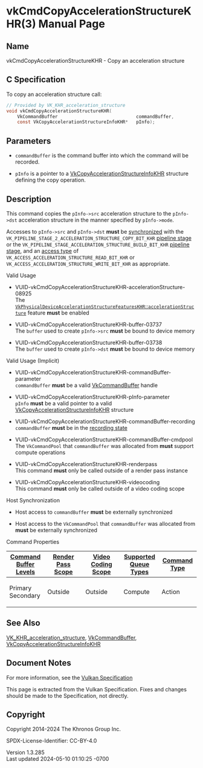 # vkCmdCopyAccelerationStructureKHR(3) Manual Page

## Name

vkCmdCopyAccelerationStructureKHR - Copy an acceleration structure



## <a href="#_c_specification" class="anchor"></a>C Specification

To copy an acceleration structure call:

``` c
// Provided by VK_KHR_acceleration_structure
void vkCmdCopyAccelerationStructureKHR(
    VkCommandBuffer                             commandBuffer,
    const VkCopyAccelerationStructureInfoKHR*   pInfo);
```

## <a href="#_parameters" class="anchor"></a>Parameters

- `commandBuffer` is the command buffer into which the command will be
  recorded.

- `pInfo` is a pointer to a
  [VkCopyAccelerationStructureInfoKHR](https://registry.khronos.org/vulkan/specs/1.3-extensions/man/html/VkCopyAccelerationStructureInfoKHR.html)
  structure defining the copy operation.

## <a href="#_description" class="anchor"></a>Description

This command copies the `pInfo->src` acceleration structure to the
`pInfo->dst` acceleration structure in the manner specified by
`pInfo->mode`.

Accesses to `pInfo->src` and `pInfo->dst` **must** be <a
href="https://registry.khronos.org/vulkan/specs/1.3-extensions/html/vkspec.html#synchronization-dependencies"
target="_blank" rel="noopener">synchronized</a> with the
`VK_PIPELINE_STAGE_2_ACCELERATION_STRUCTURE_COPY_BIT_KHR` <a
href="https://registry.khronos.org/vulkan/specs/1.3-extensions/html/vkspec.html#synchronization-pipeline-stages"
target="_blank" rel="noopener">pipeline stage</a> or the
`VK_PIPELINE_STAGE_ACCELERATION_STRUCTURE_BUILD_BIT_KHR` <a
href="https://registry.khronos.org/vulkan/specs/1.3-extensions/html/vkspec.html#synchronization-pipeline-stages"
target="_blank" rel="noopener">pipeline stage</a>, and an <a
href="https://registry.khronos.org/vulkan/specs/1.3-extensions/html/vkspec.html#synchronization-access-types"
target="_blank" rel="noopener">access type</a> of
`VK_ACCESS_ACCELERATION_STRUCTURE_READ_BIT_KHR` or
`VK_ACCESS_ACCELERATION_STRUCTURE_WRITE_BIT_KHR` as appropriate.

Valid Usage

- <a
  href="#VUID-vkCmdCopyAccelerationStructureKHR-accelerationStructure-08925"
  id="VUID-vkCmdCopyAccelerationStructureKHR-accelerationStructure-08925"></a>
  VUID-vkCmdCopyAccelerationStructureKHR-accelerationStructure-08925  
  The <a
  href="https://registry.khronos.org/vulkan/specs/1.3-extensions/html/vkspec.html#features-accelerationStructure"
  target="_blank"
  rel="noopener"><code>VkPhysicalDeviceAccelerationStructureFeaturesKHR</code>::<code>accelerationStructure</code></a>
  feature **must** be enabled

- <a href="#VUID-vkCmdCopyAccelerationStructureKHR-buffer-03737"
  id="VUID-vkCmdCopyAccelerationStructureKHR-buffer-03737"></a>
  VUID-vkCmdCopyAccelerationStructureKHR-buffer-03737  
  The `buffer` used to create `pInfo->src` **must** be bound to device
  memory

- <a href="#VUID-vkCmdCopyAccelerationStructureKHR-buffer-03738"
  id="VUID-vkCmdCopyAccelerationStructureKHR-buffer-03738"></a>
  VUID-vkCmdCopyAccelerationStructureKHR-buffer-03738  
  The `buffer` used to create `pInfo->dst` **must** be bound to device
  memory

Valid Usage (Implicit)

- <a
  href="#VUID-vkCmdCopyAccelerationStructureKHR-commandBuffer-parameter"
  id="VUID-vkCmdCopyAccelerationStructureKHR-commandBuffer-parameter"></a>
  VUID-vkCmdCopyAccelerationStructureKHR-commandBuffer-parameter  
  `commandBuffer` **must** be a valid
  [VkCommandBuffer](https://registry.khronos.org/vulkan/specs/1.3-extensions/man/html/VkCommandBuffer.html) handle

- <a href="#VUID-vkCmdCopyAccelerationStructureKHR-pInfo-parameter"
  id="VUID-vkCmdCopyAccelerationStructureKHR-pInfo-parameter"></a>
  VUID-vkCmdCopyAccelerationStructureKHR-pInfo-parameter  
  `pInfo` **must** be a valid pointer to a valid
  [VkCopyAccelerationStructureInfoKHR](https://registry.khronos.org/vulkan/specs/1.3-extensions/man/html/VkCopyAccelerationStructureInfoKHR.html)
  structure

- <a
  href="#VUID-vkCmdCopyAccelerationStructureKHR-commandBuffer-recording"
  id="VUID-vkCmdCopyAccelerationStructureKHR-commandBuffer-recording"></a>
  VUID-vkCmdCopyAccelerationStructureKHR-commandBuffer-recording  
  `commandBuffer` **must** be in the [recording
  state](#commandbuffers-lifecycle)

- <a href="#VUID-vkCmdCopyAccelerationStructureKHR-commandBuffer-cmdpool"
  id="VUID-vkCmdCopyAccelerationStructureKHR-commandBuffer-cmdpool"></a>
  VUID-vkCmdCopyAccelerationStructureKHR-commandBuffer-cmdpool  
  The `VkCommandPool` that `commandBuffer` was allocated from **must**
  support compute operations

- <a href="#VUID-vkCmdCopyAccelerationStructureKHR-renderpass"
  id="VUID-vkCmdCopyAccelerationStructureKHR-renderpass"></a>
  VUID-vkCmdCopyAccelerationStructureKHR-renderpass  
  This command **must** only be called outside of a render pass instance

- <a href="#VUID-vkCmdCopyAccelerationStructureKHR-videocoding"
  id="VUID-vkCmdCopyAccelerationStructureKHR-videocoding"></a>
  VUID-vkCmdCopyAccelerationStructureKHR-videocoding  
  This command **must** only be called outside of a video coding scope

Host Synchronization

- Host access to `commandBuffer` **must** be externally synchronized

- Host access to the `VkCommandPool` that `commandBuffer` was allocated
  from **must** be externally synchronized

Command Properties

<table class="tableblock frame-all grid-all stretch">
<colgroup>
<col style="width: 20%" />
<col style="width: 20%" />
<col style="width: 20%" />
<col style="width: 20%" />
<col style="width: 20%" />
</colgroup>
<thead>
<tr class="header">
<th class="tableblock halign-left valign-top"><a
href="#VkCommandBufferLevel">Command Buffer Levels</a></th>
<th class="tableblock halign-left valign-top"><a
href="#vkCmdBeginRenderPass">Render Pass Scope</a></th>
<th class="tableblock halign-left valign-top"><a
href="#vkCmdBeginVideoCodingKHR">Video Coding Scope</a></th>
<th class="tableblock halign-left valign-top"><a
href="#VkQueueFlagBits">Supported Queue Types</a></th>
<th class="tableblock halign-left valign-top"><a
href="#fundamentals-queueoperation-command-types">Command Type</a></th>
</tr>
</thead>
<tbody>
<tr class="odd">
<td class="tableblock halign-left valign-top"><p>Primary<br />
Secondary</p></td>
<td class="tableblock halign-left valign-top"><p>Outside</p></td>
<td class="tableblock halign-left valign-top"><p>Outside</p></td>
<td class="tableblock halign-left valign-top"><p>Compute</p></td>
<td class="tableblock halign-left valign-top"><p>Action</p></td>
</tr>
</tbody>
</table>

## <a href="#_see_also" class="anchor"></a>See Also

[VK_KHR_acceleration_structure](https://registry.khronos.org/vulkan/specs/1.3-extensions/man/html/VK_KHR_acceleration_structure.html),
[VkCommandBuffer](https://registry.khronos.org/vulkan/specs/1.3-extensions/man/html/VkCommandBuffer.html),
[VkCopyAccelerationStructureInfoKHR](https://registry.khronos.org/vulkan/specs/1.3-extensions/man/html/VkCopyAccelerationStructureInfoKHR.html)

## <a href="#_document_notes" class="anchor"></a>Document Notes

For more information, see the <a
href="https://registry.khronos.org/vulkan/specs/1.3-extensions/html/vkspec.html#vkCmdCopyAccelerationStructureKHR"
target="_blank" rel="noopener">Vulkan Specification</a>

This page is extracted from the Vulkan Specification. Fixes and changes
should be made to the Specification, not directly.

## <a href="#_copyright" class="anchor"></a>Copyright

Copyright 2014-2024 The Khronos Group Inc.

SPDX-License-Identifier: CC-BY-4.0

Version 1.3.285  
Last updated 2024-05-10 01:10:25 -0700
